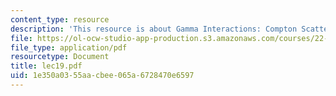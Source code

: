 ```yaml
---
content_type: resource
description: 'This resource is about Gamma Interactions: Compton Scattering.'
file: https://ol-ocw-studio-app-production.s3.amazonaws.com/courses/22-101-applied-nuclear-physics-fall-2006/1e350a0355aacbee065a6728470e6597_lec19.pdf
file_type: application/pdf
resourcetype: Document
title: lec19.pdf
uid: 1e350a03-55aa-cbee-065a-6728470e6597
---
```

